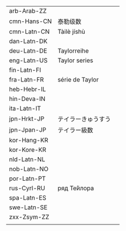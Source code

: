 | | | |
|-|-|-|
| arb-Arab-ZZ |  |  |
| cmn-Hans-CN | 泰勒级数 |  |
| cmn-Latn-CN | Tàilè jíshù |  |
| dan-Latn-DK |  |  |
| deu-Latn-DE | Taylorreihe |  |
| eng-Latn-US | Taylor series |  |
| fin-Latn-FI |  |  |
| fra-Latn-FR | série de Taylor |  |
| heb-Hebr-IL |  |  |
| hin-Deva-IN |  |  |
| ita-Latn-IT |  |  |
| jpn-Hrkt-JP | テイラーきゅうすう |  |
| jpn-Jpan-JP | テイラー級数 |  |
| kor-Hang-KR |  |  |
| kor-Kore-KR |  |  |
| nld-Latn-NL |  |  |
| nob-Latn-NO |  |  |
| por-Latn-PT |  |  |
| rus-Cyrl-RU | ряд Те́йлора |  |
| spa-Latn-ES |  |  |
| swe-Latn-SE |  |  |
| zxx-Zsym-ZZ |  |  |
|  |  |  |